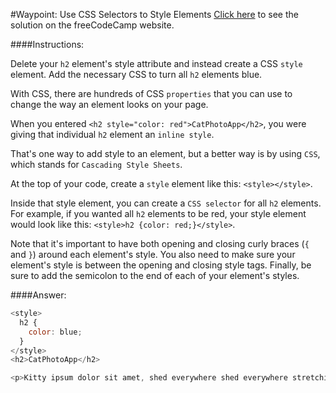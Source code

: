 #Waypoint: Use CSS Selectors to Style Elements
<a href="http://freecodecamp.com/challenges/Waypoint:%20Use%20CSS%20Selectors%20to%20Style%20Elements?solution=%3Cstyle%3E%0A%20%20h2%20%7B%0A%20%20%20%20color%3A%20blue%3B%0A%20%20%7D%0A%3C%2Fstyle%3E%0A%3Ch2%3ECatPhotoApp%3C%2Fh2%3E%0A%0A%3Cp%3EKitty%20ipsum%20dolor%20sit%20amet%2C%20shed%20everywhere%20shed%20everywhere%20stretching%20attack%20your%20ankles%20chase%20the%20red%20dot%2C%20hairball%20run%20catnip%20eat%20the%20grass%20sniff.%3C%2Fp%3E%0A" target="_blank">Click here</a> to see the solution on the freeCodeCamp website.


####Instructions:
<p class="wrappable negative-10">Delete your <code>h2</code> element&apos;s style attribute and instead create a CSS <code>style</code> element. Add the necessary CSS to turn all <code>h2</code> elements blue.</p><p class="wrappable negative-10">With CSS, there are hundreds of CSS <code>properties</code> that you can use to change the way an element looks on your page.</p><p class="wrappable negative-10">When you entered <code>&lt;h2 style=&quot;color: red&quot;&gt;CatPhotoApp&lt;/h2&gt;</code>, you were giving that individual <code>h2</code> element an <code>inline style</code>.</p><p class="wrappable negative-10">That&apos;s one way to add style to an element, but a better way is by using <code>CSS</code>, which stands for <code>Cascading Style Sheets</code>.</p><p class="wrappable negative-10">At the top of your code, create a <code>style</code> element like this: <code>&lt;style&gt;&lt;/style&gt;</code>.</p><p class="wrappable negative-10">Inside that style element, you can create a <code>CSS selector</code> for all <code>h2</code> elements. For example, if you wanted all <code>h2</code> elements to be red, your style element would look like this: <code>&lt;style&gt;h2 {color: red;}&lt;/style&gt;</code>.</p><p class="wrappable negative-10">Note that it&apos;s important to have both opening and closing curly braces (<code>{</code> and <code>}</code>) around each element&apos;s style. You also need to make sure your element&apos;s style is between the opening and closing style tags. Finally, be sure to add the semicolon to the end of each of your element&apos;s styles.</p><div class="negative-bottom-margin-30"></div>


####Answer:
```javascript
<style>
  h2 {
    color: blue;
  }
</style>
<h2>CatPhotoApp</h2>

<p>Kitty ipsum dolor sit amet, shed everywhere shed everywhere stretching attack your ankles chase the red dot, hairball run catnip eat the grass sniff.</p>

```
